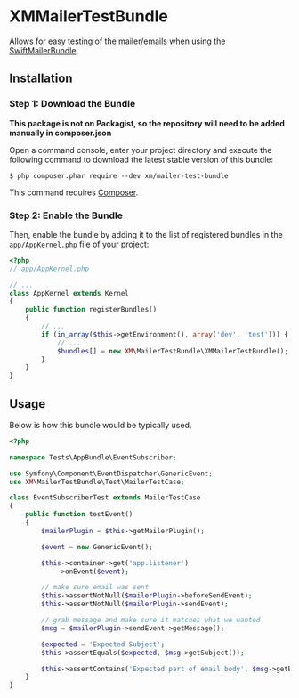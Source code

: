 # XMMailerTestBundle
Allows for easy testing of the mailer/emails when using the [SwiftMailerBundle](/symfony/swiftmailer-bundle).

## Installation

### Step 1: Download the Bundle

**This package is not on Packagist, so the repository will need to be added manually in composer.json**

Open a command console, enter your project directory and execute the
following command to download the latest stable version of this bundle:

```console
$ php composer.phar require --dev xm/mailer-test-bundle
```

This command requires [Composer](https://getcomposer.org/download/).

### Step 2: Enable the Bundle

Then, enable the bundle by adding it to the list of registered bundles
in the `app/AppKernel.php` file of your project:

```php
<?php
// app/AppKernel.php

// ...
class AppKernel extends Kernel
{
    public function registerBundles()
    {
        // ...
        if (in_array($this->getEnvironment(), array('dev', 'test'))) {
            // ...
            $bundles[] = new XM\MailerTestBundle\XMMailerTestBundle();
        }
    }
}
```

## Usage

Below is how this bundle would be typically used.

```php
<?php

namespace Tests\AppBundle\EventSubscriber;

use Symfony\Component\EventDispatcher\GenericEvent;
use XM\MailerTestBundle\Test\MailerTestCase;

class EventSubscriberTest extends MailerTestCase
{
    public function testEvent()
    {
        $mailerPlugin = $this->getMailerPlugin();

        $event = new GenericEvent();

        $this->container->get('app.listener')
            ->onEvent($event);

        // make sure email was sent
        $this->assertNotNull($mailerPlugin->beforeSendEvent);
        $this->assertNotNull($mailerPlugin->sendEvent);

        // grab message and make sure it matches what we wanted
        $msg = $mailerPlugin->sendEvent->getMessage();

        $expected = 'Expected Subject';
        $this->assertEquals($expected, $msg->getSubject());

        $this->assertContains('Expected part of email body', $msg->getBody());
    }
}
```